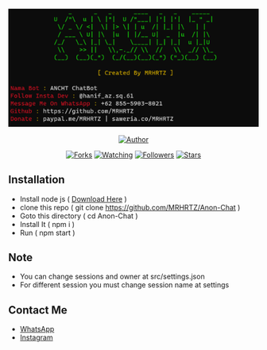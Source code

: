 <p align="center">
<img src="./src/media/screenshot/ss.png"/>
</p>
<p align="center">
<!-- <h1>ANCHT BOT</h1> -->
</p>
<p align="center">
<a href="https://github.com/MRHRTZ"><img title="Author" src="https://img.shields.io/badge/Author-MRHRTZ-red.svg?style=for-the-badge&logo=github"></a>
</p>
<p align="center">
<a href="https://github.com/MRHRTZ/Anon-Chat/network/members"><img title="Forks" src="https://img.shields.io/github/forks/MRHRTZ/Anon-Chat?color=red&style=flat-square"></a>
<a href="https://github.com/MRHRTZ/Anon-Chat/watchers"><img title="Watching" src="https://img.shields.io/github/watchers/MRHRTZ/Anon-Chat?label=Watchers&color=blue&style=flat-square"></a>
<a href="https://github.com/MRHRTZ/Anon-Chat"><img title="Followers" src="https://img.shields.io/github/followers/MRHRTZ?color=blue&style=flat-square"></a>
<a href="https://github.com/MRHRTZ/Anon-Chat/stargazers/"><img title="Stars" src="https://img.shields.io/github/stars/MRHRTZ/Anon-Chat?color=red&style=flat-square"></a>
</p>

## Installation
- Install node js ( <a href="https://nodejs.org/en/download/">Download Here</a> )
- clone this repo ( git clone https://github.com/MRHRTZ/Anon-Chat )
- Goto this directory ( cd Anon-Chat )
- Install It ( npm i )
- Run ( npm start )

## Note
- You can change sessions and owner at src/settings.json
- For different session you must change session name at settings 

## Contact Me
- <a href="https://wa.me/6285559038021">WhatsApp</a>
- <a href="https://www.instagram.com/hanif_az.sq.61">Instagram</a>
